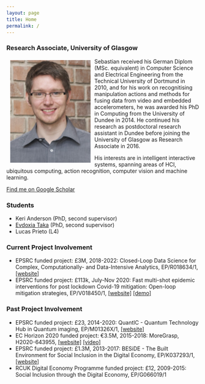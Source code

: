 ```yaml
---
layout: page
title: Home
permalink: /
---
```


### Research Associate, University of Glasgow

<img src="./img/sstein.jpg" alt-text="Sebastian Stein" width="210px" align="left" vspace="5px" hspace="10px"/> Sebastian received his German Diplom (MSc. equivalent) in Computer Science and Electrical Engineering from the Technical University of Dortmund in 2010, and for his work on recognitising manipulation actions and methods for fusing data from video and embedded accelerometers, he was awarded his PhD in Computing from the University of Dundee in 2014. He continued his research as postdoctoral research assistant in Dundee before joining the University of Glasgow as Research Associate in 2016.

His interests are in intelligent interactive systems, spanning areas of HCI, ubiquitous computing, action recognition, computer vision and machine learning. 

[Find me on Google Scholar](https://scholar.google.com/citations?user=Lr28ImIAAAAJ)

### Students
 - Keri Anderson (PhD, second supervisor)
 - [Evdoxia Taka](http://www.dcs.gla.ac.uk/~evdoxia/) (PhD, second supervisor)
 - Lucas Prieto (L4)

### Current Project Involvement
 - EPSRC funded project: £3M, 2018-2022:  Closed-Loop Data Science for Complex, Computationally- and Data-Intensive Analytics, EP/R018634/1, [[website]](https://www.gla.ac.uk/schools/computing/research/researchsections/ida-section/closedloop/)
 - EPSRC funded project: £113k, July-Nov 2020: Fast multi-shot epidemic interventions for post lockdown Covid-19 mitigation: Open-loop mitigation strategies, EP/V018450/1, [[website]](http://www.dcs.gla.ac.uk/~rod/covid/default.htm) [[demo]](http://samoa.dcs.gla.ac.uk/covid19dashboard/2020_10_06_group_siqr)
 
### Past Project Involvement
 - EPSRC funded project: £23, 2014-2020: QuantIC - Quantum Technology Hub in Quantum imaging, EP/M01326X/1, [[website]](https://quantic.ac.uk)
 - EC Horizon 2020 funded project: €3.5M, 2015-2018: MoreGrasp, H2020-643955, [[website]](http://www.moregrasp.eu) [[video]](https://www.youtube.com/watch?v=MH9SMgIatGI)
 - EPSRC funded project: £1.3M, 2013-2017: BESiDE - The Built Environment for Social Inclusion in the Digital Economy, EP/K037293/1, [[website]](https://www.beside.ac.uk)
 - RCUK Digital Economy Programme funded project: £12, 2009-2015: Social Inclusion through the Digital Economy, EP/G066019/1 
